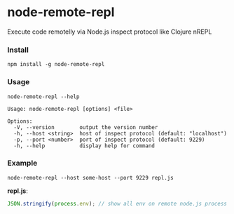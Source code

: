 # node-remote-repl

Execute code remotelly via Node.js inspect protocol like Clojure nREPL

### Install

```
npm install -g node-remote-repl
```

### Usage

```
node-remote-repl --help
```

```
Usage: node-remote-repl [options] <file>

Options:
  -V, --version        output the version number
  -h, --host <string>  host of inspect protocol (default: "localhost")
  -p, --port <number>  port of inspect protocol (default: 9229)
  -h, --help           display help for command
```

### Example

```
node-remote-repl --host some-host --port 9229 repl.js
```

**repl.js**:

```js
JSON.stringify(process.env); // show all env on remote node.js process
```
